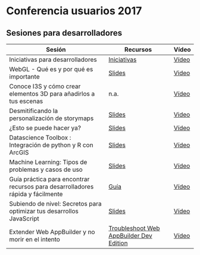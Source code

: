 # Conferencia usuarios 2017

## Sesiones para desarrolladores

|Sesión|Recursos|Vídeo|
|---|---|---|
|Iniciativas para desarrolladores|[Iniciativas](https://github.com/esri-es/conferencia-usuarios/blob/master/2017/iniciativas-desarrolladores.md)|[Vídeo](https://www.youtube.com/watch?v=B7KbFQKa-7I&index=1&list=PLwq5dz_FjCx702K99Ae1pQqTP2Yr8aAT4)
|WebGL - Qué es y por qué es importante|[Slides](https://esri-es.github.io/conferencia-usuarios/2017/webgl_que_es_y_por_que_es_importante_ce17/)|[Video](https://www.youtube.com/watch?v=jkOnDTAFmD4&list=PLwq5dz_FjCx702K99Ae1pQqTP2Yr8aAT4&index=2)|
|Conoce I3S y cómo crear elementos 3D para añadirlos a tus escenas|n.a.|[Vídeo](https://www.youtube.com/watch?v=PaxZuaIxZMM&list=PLwq5dz_FjCx702K99Ae1pQqTP2Yr8aAT4&index=3)
|Desmitificando la personalización de storymaps|[Slides](https://slides.com/hhkaos/editing-storymaps/live)|[Video](https://www.youtube.com/watch?v=pJTUe3Pr9qg&list=PLwq5dz_FjCx702K99Ae1pQqTP2Yr8aAT4&index=4)
|¿Esto se puede hacer ya?|[Slides](http://slides.com/hhkaos/tendencias-dev-cesri17#/)|[Vídeo](https://www.youtube.com/watch?v=_p7643Ek1OU&list=PLwq5dz_FjCx702K99Ae1pQqTP2Yr8aAT4&index=5)
|Datascience Toolbox : Integración de python y R con ArcGIS|[Slides](https://esri-es.github.io/conferencia-usuarios/2017/datascience_toolbox_integracion_de_python_y_r_con_arcgis/datascience_toolbox_integracion_de_python_y_r_con_arcgis/)|[Vídeo](https://youtu.be/yCPKsOEI9GU?t=29m11s)|
|Machine Learning: Tipos de problemas y casos de uso|[Slides](https://esri-es.github.io/conferencia-usuarios/2017/machine_learning_tipos_de_problemas_y_casos_de_uso/)|[Vídeo](https://youtu.be/yCPKsOEI9GU)
|Guía práctica para encontrar recursos para desarrolladores rápida y fácilmente|[Guía](https://github.com/esri-es/conferencia-usuarios/blob/master/2017/Gu%C3%ADa_pr%C3%A1ctica_para_encontrar_recursos_r%C3%A1pida_y_f%C3%A1cilmente.md)|[Vídeo](https://www.youtube.com/watch?v=SpOxV-fIL4s&index=7&list=PLwq5dz_FjCx702K99Ae1pQqTP2Yr8aAT4)
|Subiendo de nivel: Secretos para optimizar tus desarrollos JavaScript|[Slides](http://slides.com/hhkaos/optimizar-desarrollos-js#/)|[Vídeo](https://www.youtube.com/watch?v=f58zzYUeLgo&list=PLwq5dz_FjCx702K99Ae1pQqTP2Yr8aAT4&index=8)
|Extender Web AppBuilder y no morir en el intento|[Troubleshoot Web AppBuilder Dev Edition](https://docs.google.com/document/d/1hZshNbTDiqanQDPvYm77jb3g1lIYefjqbm2CoHXcidc/edit)|[Vídeo](https://www.youtube.com/watch?v=cknBm3i-CP0&index=9&list=PLwq5dz_FjCx702K99Ae1pQqTP2Yr8aAT4)
